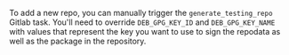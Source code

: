 To add a new repo, you can manually trigger the `generate_testing_repo`
Gitlab task. You'll need to override `DEB_GPG_KEY_ID` and `DEB_GPG_KEY_NAME`
with values that represent the key you want to use to sign the repodata
as well as the package in the repository.
